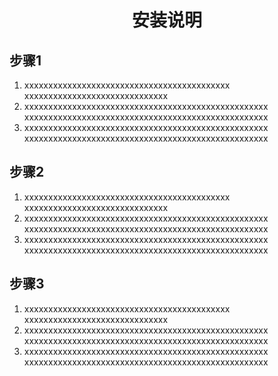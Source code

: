 <h1 align="center">安装说明</h1>

## 步骤1

1. xxxxxxxxxxxxxxxxxxxxxxxxxxxxxxxxxxxxxxxxxxx<br/>xxxxxxxxxxxxxxxxxxxxxxxxxxxxxx
1. xxxxxxxxxxxxxxxxxxxxxxxxxxxxxxxxxxxxxxxxxxxxxxxxxxx
xxxxxxxxxxxxxxxxxxxxxxxxxxxxxxxxxxxxxxxxxxxxxxxxxxx
1. xxxxxxxxxxxxxxxxxxxxxxxxxxxxxxxxxxxxxxxxxxxxxxxxxxx
   xxxxxxxxxxxxxxxxxxxxxxxxxxxxxxxxxxxxxxxxxxxxxxxxxxx

## 步骤2

1. xxxxxxxxxxxxxxxxxxxxxxxxxxxxxxxxxxxxxxxxxxx<br/>xxxxxxxxxxxxxxxxxxxxxxxxxxxxxx
1. xxxxxxxxxxxxxxxxxxxxxxxxxxxxxxxxxxxxxxxxxxxxxxxxxxx
   xxxxxxxxxxxxxxxxxxxxxxxxxxxxxxxxxxxxxxxxxxxxxxxxxxx
1. xxxxxxxxxxxxxxxxxxxxxxxxxxxxxxxxxxxxxxxxxxxxxxxxxxx
   xxxxxxxxxxxxxxxxxxxxxxxxxxxxxxxxxxxxxxxxxxxxxxxxxxx

## 步骤3

1. xxxxxxxxxxxxxxxxxxxxxxxxxxxxxxxxxxxxxxxxxxx<br/>xxxxxxxxxxxxxxxxxxxxxxxxxxxxxx
1. xxxxxxxxxxxxxxxxxxxxxxxxxxxxxxxxxxxxxxxxxxxxxxxxxxx
   xxxxxxxxxxxxxxxxxxxxxxxxxxxxxxxxxxxxxxxxxxxxxxxxxxx
1. xxxxxxxxxxxxxxxxxxxxxxxxxxxxxxxxxxxxxxxxxxxxxxxxxxx
   xxxxxxxxxxxxxxxxxxxxxxxxxxxxxxxxxxxxxxxxxxxxxxxxxxx